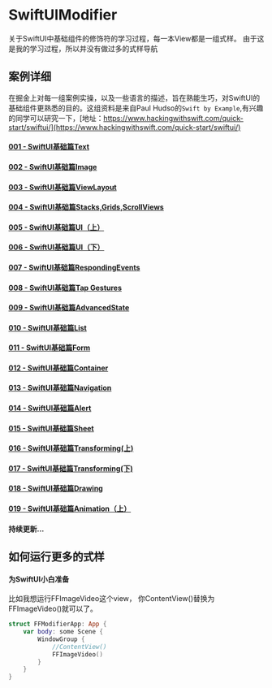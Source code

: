 # SwiftUIModifier
关于SwiftUI中基础组件的修饰符的学习过程，每一本View都是一组式样。
由于这是我的学习过程，所以并没有做过多的式样导航

## 案例详细
在掘金上对每一组案例实操，以及一些语言的描述，旨在熟能生巧，对SwiftUI的基础组件更熟悉的目的。这组资料是来自Paul Hudso的`Swift by Example`,有兴趣的同学可以研究一下，[地址：https://www.hackingwithswift.com/quick-start/swiftui/](https://www.hackingwithswift.com/quick-start/swiftui/)

#### [001 - SwiftUI基础篇Text](https://juejin.cn/post/7254472309283995707)

#### [002 - SwiftUI基础篇Image](https://juejin.cn/post/7255149657768230967)

#### [003 - SwiftUI基础篇ViewLayout](https://juejin.cn/post/7256975111563116601)

#### [004 - SwiftUI基础篇Stacks,Grids,ScrollViews](https://juejin.cn/post/7258149598031298615)

#### [005 - SwiftUI基础篇UI（上）](https://juejin.cn/post/7260016275299614777)

#### [006 - SwiftUI基础篇UI（下）](https://juejin.cn/post/7260149868781371453)

#### [007 - SwiftUI基础篇RespondingEvents](https://juejin.cn/post/7262640420470734909)

#### [008 - SwiftUI基础篇Tap Gestures](https://juejin.cn/post/7263125158948094012)

#### [009 - SwiftUI基础篇AdvancedState](https://juejin.cn/post/7263726955600887867)

#### [010 - SwiftUI基础篇List](https://juejin.cn/post/7265153693140713511)

#### [011 - SwiftUI基础篇Form](https://juejin.cn/post/7265673876033093695)

#### [012 - SwiftUI基础篇Container](https://juejin.cn/spost/7266455050632855571)

#### [013 - SwiftUI基础篇Navigation](https://juejin.cn/post/7267719499019862052)

#### [014 - SwiftUI基础篇Alert](https://juejin.cn/post/7268112661472198668)

#### [015 - SwiftUI基础篇Sheet](https://juejin.cn/spost/7268555713249083404)

#### [016 - SwiftUI基础篇Transforming(上)](https://juejin.cn/post/7269645636210229259)

#### [017 - SwiftUI基础篇Transforming(下)](https://juejin.cn/spost/7269949188984062006)

#### [018 - SwiftUI基础篇Drawing](https://juejin.cn/spost/7270799751091306535)

#### [019 - SwiftUI基础篇Animation（上）](https://juejin.cn/spost/7271070291690307638)

#### 持续更新...

## 如何运行更多的式样

#### 为SwiftUI小白准备
比如我想运行FFImageVideo这个view， 你ContentView()替换为FFImageVideo()就可以了。
```Swift
struct FFModifierApp: App {
    var body: some Scene {
        WindowGroup {
            //ContentView()
            FFImageVideo()
        }
    }
}
```
